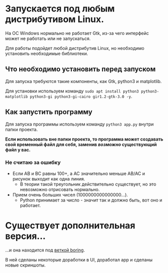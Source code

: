# Запускается под любым дистрибутивом Linux.
На ОС Windows нормально не работает Gtk, из-за чего интерфейс может не работать или не запускаться.

Для работы подойдет любой дистрибутив Linux, но необходимо установить необходимые библиотеки.
## Что необходимо установить перед запуском
Для запуска требуются такие компоненты, как Gtk, python3 и matplotlib.

Для установки используем команду `sudo apt install python3 python3-matplotlib python3-gi python3-gi-cairo gir1.2-gtk-3.0 -y`.
## Как запустить программу
Для запуска программы используем команду `python3 app.py` внутри папки проекта.

**Если использовать вне папки проекта, то программа может создавать свой временный файл для себя, заменив _возможно_ существующий файл у вас.**
### Не считаю за ошибку
- Если AB и BC равны 100+, а AC значительно меньше AB/AC и рисунок выходит как одна линия. 
    - В теории такой треугольник действительно существует, но это невозможно отрисовать нормально.
- Прием очень больших чисел (1000000000000000...).
    - Python принимает за число - значит так и должно быть, вот оно и работает.
 
# Существует дополнительная версия...
...и она находится под [веткой boring](https://github.com/sk-kotl/0503-lab02/tree/boring).

В ней сделаны некоторые доработки в UI, доработал app и сделаны новые скриншоты.

